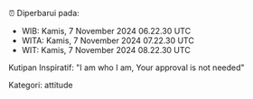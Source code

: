 ⏰ Diperbarui pada:
- WIB: Kamis, 7 November 2024 06.22.30 UTC
- WITA: Kamis, 7 November 2024 07.22.30 UTC
- WIT: Kamis, 7 November 2024 08.22.30 UTC

Kutipan Inspiratif:
"I am who I am, Your approval is not needed"


Kategori: attitude

